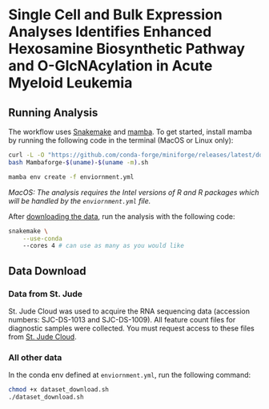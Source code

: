 # Single Cell and Bulk Expression Analyses Identifies Enhanced Hexosamine Biosynthetic Pathway and O-GlcNAcylation in Acute Myeloid Leukemia

## Running Analysis

The workflow uses [Snakemake](https://snakemake.github.io/) and [mamba](https://mamba.readthedocs.io/en/latest/index.html). 
To get started, install mamba by running the following code in the terminal (MacOS or Linux only):

```bash
curl -L -O "https://github.com/conda-forge/miniforge/releases/latest/download/Mambaforge-$(uname)-$(uname -m).sh"
bash Mambaforge-$(uname)-$(uname -m).sh

mamba env create -f enviornment.yml
```

*MacOS: The analysis requires the Intel versions of R and R packages which will be handled by the `enviornment.yml` file.*

After [downloading the data](##data-download), run the analysis with the following code:
```bash
snakemake \
    --use-conda
    --cores 4 # can use as many as you would like
```

## Data Download

### Data from St. Jude

St. Jude Cloud was used to acquire the RNA sequencing data (accession numbers: SJC-DS-1013 and SJC-DS-1009). 
All feature count files for diagnostic samples were collected. 
You must request access to these files from [St. Jude Cloud](https://platform.stjude.cloud/data/cohorts). 

### All other data

In the conda env defined at `enviornment.yml`, run the following command: 

```bash
chmod +x dataset_download.sh
./dataset_download.sh
```
